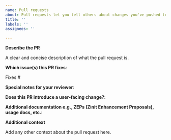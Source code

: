 ```yaml
---
name: Pull requests
about: Pull requests let you tell others about changes you've pushed to a branch in a repository
title: ''
labels: ''
assignees: ''

---
```


**Describe the PR**

A clear and concise description of what the pull request is.

**Which issue(s) this PR fixes**:

Fixes #

**Special notes for your reviewer**:

**Does this PR introduce a user-facing change?**:

**Additional documentation e.g., ZEPs (Zinit Enhancement Proposals), usage docs, etc.**:

**Additional context**

Add any other context about the pull request here.
